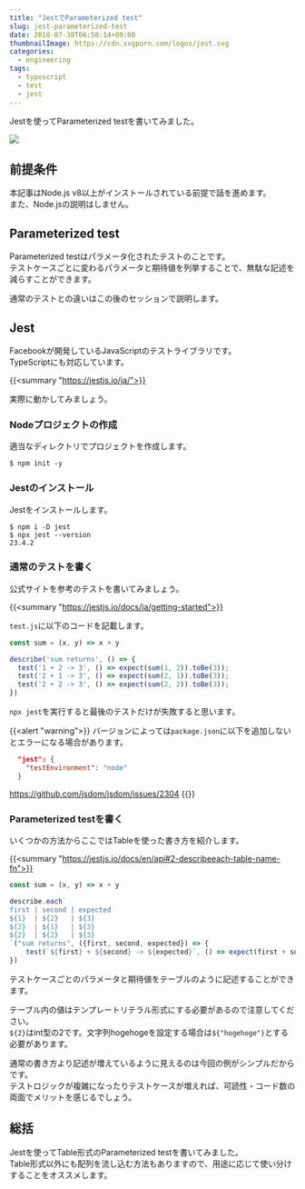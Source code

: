 ```yaml
---
title: "JestでParameterized test"
slug: jest-parameterized-test
date: 2018-07-30T06:58:14+09:00
thumbnailImage: https://cdn.svgporn.com/logos/jest.svg
categories:
  - engineering
tags:
  - typescript
  - test
  - jest
---
```


Jestを使ってParameterized testを書いてみました。

<!--more-->

<img src="https://cdn.svgporn.com/logos/jest.svg"/>

<!--toc-->


前提条件
--------

本記事はNode.js v8以上がインストールされている前提で話を進めます。  
また、Node.jsの説明はしません。


Parameterized test
------------------

Parameterized testはパラメータ化されたテストのことです。  
テストケースごとに変わるパラメータと期待値を列挙することで、無駄な記述を減らすことができます。

通常のテストとの違いはこの後のセッションで説明します。


Jest
----

Facebookが開発しているJavaScriptのテストライブラリです。  
TypeScriptにも対応しています。

{{<summary "https://jestjs.io/ja/">}}

実際に動かしてみましょう。


### Nodeプロジェクトの作成

適当なディレクトリでプロジェクトを作成します。

```
$ npm init -y
```


### Jestのインストール

Jestをインストールします。

```
$ npm i -D jest
$ npx jest --version
23.4.2
```


### 通常のテストを書く

公式サイトを参考のテストを書いてみましょう。

{{<summary "https://jestjs.io/docs/ja/getting-started">}}

`test.js`に以下のコードを記載します。

```javascript
const sum = (x, y) => x + y

describe('sum returns', () => {
  test('1 + 2 -> 3', () => expect(sum(1, 2)).toBe(3));
  test('2 + 1 -> 3', () => expect(sum(2, 1)).toBe(3));
  test('2 + 2 -> 3', () => expect(sum(2, 2)).toBe(3));
})
```

`npx jest`を実行すると最後のテストだけが失敗すると思います。

{{<alert "warning">}}
バージョンによっては`package.json`に以下を追加しないとエラーになる場合があります。

```json
  "jest": {
    "testEnvironment": "node"
  }
```

https://github.com/jsdom/jsdom/issues/2304
{{</alert>}}


### Parameterized testを書く

いくつかの方法からここではTableを使った書き方を紹介します。

{{<summary "https://jestjs.io/docs/en/api#2-describeeach-table-name-fn">}}

```javascript
const sum = (x, y) => x + y

describe.each`
first | second | expected
${1}  | ${2}   | ${3}
${2}  | ${1}   | ${3}
${2}  | ${2}   | ${3}
`("sum returns", ({first, second, expected}) => {
    test(`${first} + ${second} -> ${expected}`, () => expect(first + second).toBe(expected))
})
```

テストケースごとのパラメータと期待値をテーブルのように記述することができます。

テーブル内の値はテンプレートリテラル形式にする必要があるので注意してください。  
`${2}`はint型の2です。文字列hogehogeを設定する場合は`${"hogehoge"}`とする必要があります。

通常の書き方より記述が増えているように見えるのは今回の例がシンプルだからです。  
テストロジックが複雑になったりテストケースが増えれば、可読性・コード数の両面でメリットを感じるでしょう。


総括
----

Jestを使ってTable形式のParameterized testを書いてみました。  
Table形式以外にも配列を流し込む方法もありますので、用途に応じて使い分けすることをオススメします。


